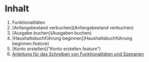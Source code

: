 Inhalt
======

1. Funktionalitäten
  1. [Anfangsbestand verbuchen](Anfangsbestand verbuchen)
  2. [Ausgabe buchen](Ausgaben buchen)
  3. [Haushaltsbuchführung beginnen](Haushaltsbuchführung beginnen.feature)
  4. [Konto erstellen]("Konto erstellen.feature")
2. [Anleitung für das Schreiben von Funktionalitäten und Szenarien](Anleitung.md)